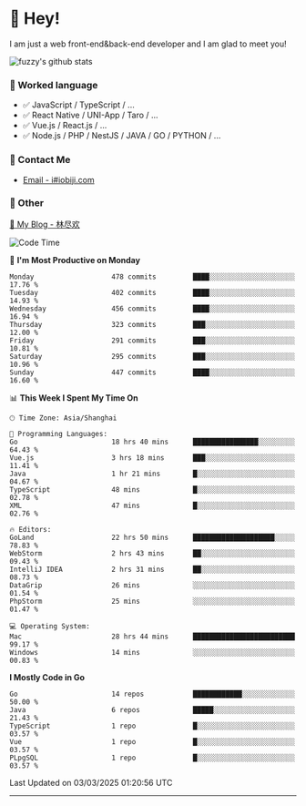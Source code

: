 # 👋 Hey!

I am just a web front-end&back-end developer and I am glad to meet you!

![fuzzy's github stats](https://github-readme-stats.vercel.app/api?username=JaydenForYou&&show_icons=true&&title_color=1abc9c&&icon_color=1abc9c)


### 📝 Worked language

- ✅ JavaScript / TypeScript / ...
- ✅ React Native / UNI-App / Taro / ...
- ✅ Vue.js / React.js / ...
- ✅ Node.js / PHP / NestJS / JAVA / GO / PYTHON / ...

### 📮 Contact Me

- [Email - i#iobiji.com](mailto:i@iobiji.com)


### 🤪 Other

[📌 My Blog - 林尽欢](https://iobiji.com)

<!--START_SECTION:waka-->
![Code Time](http://img.shields.io/badge/Code%20Time-1%2C555%20hrs%206%20mins-blue)

📅 **I'm Most Productive on Monday** 

```text
Monday                   478 commits         ████░░░░░░░░░░░░░░░░░░░░░   17.76 % 
Tuesday                  402 commits         ████░░░░░░░░░░░░░░░░░░░░░   14.93 % 
Wednesday                456 commits         ████░░░░░░░░░░░░░░░░░░░░░   16.94 % 
Thursday                 323 commits         ███░░░░░░░░░░░░░░░░░░░░░░   12.00 % 
Friday                   291 commits         ███░░░░░░░░░░░░░░░░░░░░░░   10.81 % 
Saturday                 295 commits         ███░░░░░░░░░░░░░░░░░░░░░░   10.96 % 
Sunday                   447 commits         ████░░░░░░░░░░░░░░░░░░░░░   16.60 % 
```


📊 **This Week I Spent My Time On** 

```text
🕑︎ Time Zone: Asia/Shanghai

💬 Programming Languages: 
Go                       18 hrs 40 mins      ████████████████░░░░░░░░░   64.43 % 
Vue.js                   3 hrs 18 mins       ███░░░░░░░░░░░░░░░░░░░░░░   11.41 % 
Java                     1 hr 21 mins        █░░░░░░░░░░░░░░░░░░░░░░░░   04.67 % 
TypeScript               48 mins             █░░░░░░░░░░░░░░░░░░░░░░░░   02.78 % 
XML                      47 mins             █░░░░░░░░░░░░░░░░░░░░░░░░   02.76 % 

🔥 Editors: 
GoLand                   22 hrs 50 mins      ████████████████████░░░░░   78.83 % 
WebStorm                 2 hrs 43 mins       ██░░░░░░░░░░░░░░░░░░░░░░░   09.43 % 
IntelliJ IDEA            2 hrs 31 mins       ██░░░░░░░░░░░░░░░░░░░░░░░   08.73 % 
DataGrip                 26 mins             ░░░░░░░░░░░░░░░░░░░░░░░░░   01.54 % 
PhpStorm                 25 mins             ░░░░░░░░░░░░░░░░░░░░░░░░░   01.47 % 

💻 Operating System: 
Mac                      28 hrs 44 mins      █████████████████████████   99.17 % 
Windows                  14 mins             ░░░░░░░░░░░░░░░░░░░░░░░░░   00.83 % 
```

**I Mostly Code in Go** 

```text
Go                       14 repos            ████████████░░░░░░░░░░░░░   50.00 % 
Java                     6 repos             █████░░░░░░░░░░░░░░░░░░░░   21.43 % 
TypeScript               1 repo              █░░░░░░░░░░░░░░░░░░░░░░░░   03.57 % 
Vue                      1 repo              █░░░░░░░░░░░░░░░░░░░░░░░░   03.57 % 
PLpgSQL                  1 repo              █░░░░░░░░░░░░░░░░░░░░░░░░   03.57 % 
```




 Last Updated on 03/03/2025 01:20:56 UTC
<!--END_SECTION:waka-->
---
